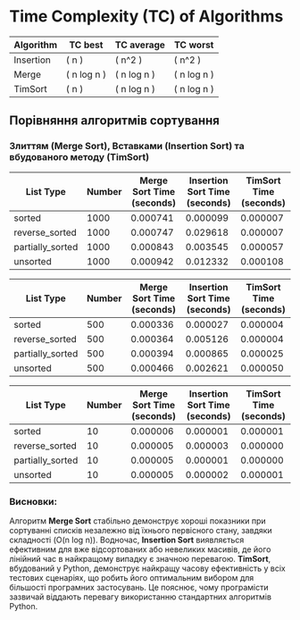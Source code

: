 
# Time Complexity (TC) of Algorithms

| Algorithm  | TC best        | TC average     | TC worst       |
|------------|----------------|----------------|----------------|
| Insertion  | \( n \)        | \( n^2 \)      | \( n^2 \)      |
| Merge      | \( n log n \)  | \( n log n \)  | \( n log n \)  |
| TimSort    | \( n \)        | \( n log n \)  | \( n log n \)  |

## Порівняння алгоритмів сортування 
### Злиттям (Merge Sort), Вставками (Insertion Sort) та вбудованого методу (TimSort)

| List Type        | Number    | Merge Sort Time (seconds) | Insertion Sort Time (seconds) | TimSort Time (seconds) |
|------------------|-----------|---------------------------|-------------------------------|------------------------|
| sorted           | 1000      | 0.000741                  | 0.000099                      | 0.000007               |
| reverse_sorted   | 1000      | 0.000747                  | 0.029618                      | 0.000007               |
| partially_sorted | 1000      | 0.000843                  | 0.003545                      | 0.000057               |
| unsorted         | 1000      | 0.000942                  | 0.012332                      | 0.000108               |

| List Type        | Number    | Merge Sort Time (seconds) | Insertion Sort Time (seconds) | TimSort Time (seconds) |
|------------------|-----------|---------------------------|-------------------------------|------------------------|
| sorted           |  500      | 0.000336                  | 0.000027                      | 0.000004               |
| reverse_sorted   |  500      | 0.000364                  | 0.005126                      | 0.000004               |
| partially_sorted |  500      | 0.000394                  | 0.000865                      | 0.000025               |
| unsorted         |  500      | 0.000466                  | 0.002621                      | 0.000050               |

| List Type        | Number    | Merge Sort Time (seconds) | Insertion Sort Time (seconds) | TimSort Time (seconds) |
|------------------|-----------|---------------------------|-------------------------------|------------------------|
| sorted           |   10      | 0.000006                  | 0.000001                      | 0.000001               |
| reverse_sorted   |   10      | 0.000005                  | 0.000003                      | 0.000000               |
| partially_sorted |   10      | 0.000005                  | 0.000001                      | 0.000000               |
| unsorted         |   10      | 0.000005                  | 0.000002                      | 0.000001               |


### Висновки:
Алгоритм **Merge Sort** стабільно демонструє хороші показники при сортуванні списків незалежно від їхнього первісного стану, завдяки складності \(O(n log n)\). Водночас, **Insertion Sort** виявляється ефективним для вже відсортованих або невеликих масивів, де його лінійний час в найкращому випадку є значною перевагою. **TimSort**, вбудований у Python, демонструє найкращу часову ефективність у всіх тестових сценаріях, що робить його оптимальним вибором для більшості програмних застосувань. Це пояснює, чому програмісти зазвичай віддають перевагу використанню стандартних алгоритмів Python. 

